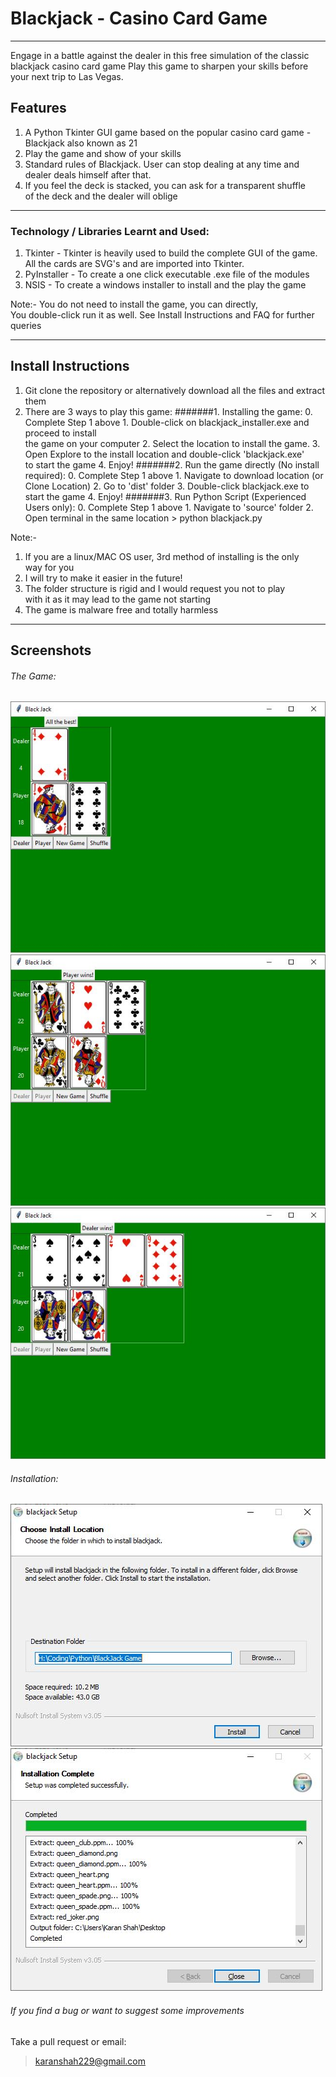 # Blackjack - Casino Card Game

---

Engage in a battle against the dealer in this free simulation of the classic blackjack casino card game
Play this game to sharpen your skills before your next trip to Las Vegas.


## Features

1. A Python Tkinter GUI game based on the popular casino card game -  Blackjack also known as 21
2. Play the game and show of your skills
3. Standard rules of Blackjack. User can stop dealing at any time and   
dealer deals himself after that.
4. If you feel the deck is stacked, you can ask for a transparent shuffle   
of the deck and the dealer will oblige

---

### Technology / Libraries Learnt and Used:
1. Tkinter - Tkinter is heavily used to build the complete GUI of the game.  
All the cards are SVG's and are imported into Tkinter.
2.  PyInstaller - To create a one click executable .exe file of the modules
3. NSIS - To create a windows installer to install and the play the game

Note:- You do not need to install the game, you can directly,  
You double-click run it as well. See Install Instructions and FAQ for further queries

---

## Install Instructions

1. Git clone the repository or alternatively download all the files and extract them
2. There are 3 ways to play this game:
	#######1. Installing the game:
		0. Complete Step 1 above
		1. Double-click on blackjack_installer.exe and proceed to install  
		the game on your computer
		2. Select the location to install the game.
		3. Open Explore to the install location and double-click 'blackjack.exe'   
		to start the game
		4. Enjoy!
	#######2. Run the game directly (No install required):
		0. Complete Step 1 above
		1. Navigate to download location (or Clone Location)
		2. Go to 'dist' folder
		3. Double-click blackjack.exe to start the game
		4. Enjoy!
	#######3. Run Python Script (Experienced Users only):
		0. Complete Step 1 above
		1. Navigate to 'source' folder
		2. Open terminal in the same location
		> python blackjack.py

Note:-
1. If you are a linux/MAC OS user, 3rd method of installing is the only   
way for you
2. I will try to make it easier in the future!
3. The folder structure is rigid and I would request you not to play  
with it as it may lead to the game not starting
4. The game is malware free and totally harmless
---

## Screenshots

###### The Game:
![alt text](https://github.com/karanshah229/BlackJack---Python-Game/blob/master/screenshots/game/new_game.JPG "New Game")  
![alt text](https://github.com/karanshah229/BlackJack---Python-Game/blob/master/screenshots/game/player_wins.JPG "Player Wins")  
![alt text](https://github.com/karanshah229/BlackJack---Python-Game/blob/master/screenshots/game/dealer_wins.JPG "Dealer Wins")  

###### Installation:
![alt text](https://github.com/karanshah229/BlackJack---Python-Game/blob/master/screenshots/installer/1.JPG "Select install location")
![alt text](https://github.com/karanshah229/BlackJack---Python-Game/blob/master/screenshots/installer/2.JPG "Double-click blackjack.exe file")

###### If you find a bug or want to suggest some improvements
Take a pull request or email:
> karanshah229@gmail.com
